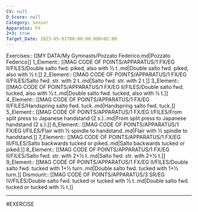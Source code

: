```yaml
---
CV: null
D_Score: null
Category: Senior
Apparatus: FX
2+3: true
Target_Date: 2023-05-01T00:00:00.000+02:00
---
```

Exercises:: [[MY DATA/My Gymnasts/Pozzato Federico.md|Pozzato Federico]]
1_Element:: [[MAG CODE OF POINTS/APPARATUS/1 FX/EG II/FILES/Double salto fwd. piked, also with 1⁄2 t..md|Double salto fwd. piked, also with 1⁄2 t.]]
2_Element:: [[MAG CODE OF POINTS/APPARATUS/1 FX/EG II/FILES/Salto fwd. str. with 2 t..md|Salto fwd. str. with 2 t.]]
3_Element:: [[MAG CODE OF POINTS/APPARATUS/1 FX/EG II/FILES/Double salto fwd. tucked, also with 1⁄2 t..md|Double salto fwd. tucked, also with 1⁄2 t.]]
4_Element:: [[MAG CODE OF POINTS/APPARATUS/1 FX/EG II/FILES/Handspring salto fwd. tuck..md|Handspring salto fwd. tuck.]]
5_Element:: [[MAG CODE OF POINTS/APPARATUS/1 FX/EG I/FILES/From split press to Japanese handstand (2 s.)..md|From split press to Japanese handstand (2 s.).]]
6_Element:: [[MAG CODE OF POINTS/APPARATUS/1 FX/EG I/FILES/Flair with ½ spindle to handstand..md|Flair with ½ spindle to handstand.]]
7_Element:: [[MAG CODE OF POINTS/APPARATUS/1 FX/EG III/FILES/Salto backwards tucked or piked..md|Salto backwards tucked or piked.]]
8_Element:: [[MAG CODE OF POINTS/APPARATUS/1 FX/EG II/FILES/Salto fwd. str. with 2+1⁄2 t..md|Salto fwd. str. with 2+1⁄2 t.]]
9_Element:: [[MAG CODE OF POINTS/APPARATUS/1 FX/EG II/FILES/Double salto fwd. tucked with 1+1⁄2 turn..md|Double salto fwd. tucked with 1+1⁄2 turn.]]
Dismount:: [[MAG CODE OF POINTS/APPARATUS/3 SR/EG IV/FILES/Double salto fwd. tucked or tucked with 1⁄2 t..md|Double salto fwd. tucked or tucked with 1⁄2 t.]]
___
#EXERCISE
